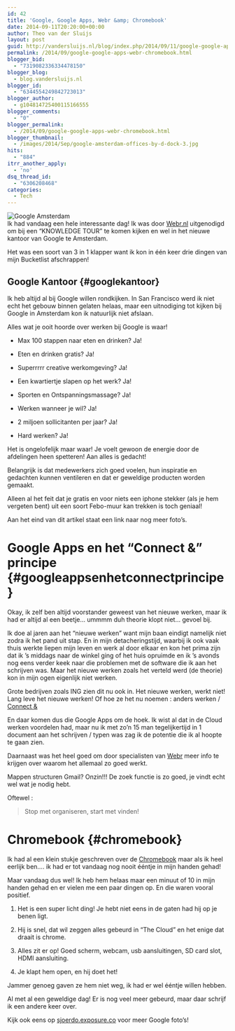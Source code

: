 ```yaml
---
id: 42
title: 'Google, Google Apps, Webr &amp; Chromebook'
date: 2014-09-11T20:20:00+00:00
author: Theo van der Sluijs
layout: post
guid: http://vandersluijs.nl/blog/index.php/2014/09/11/google-google-apps-webr-chromebook/
permalink: /2014/09/google-google-apps-webr-chromebook.html
blogger_bid:
  - "7319082336334478150"
blogger_blog:
  - blog.vandersluijs.nl
blogger_id:
  - "6344554249842723013"
blogger_author:
  - g104814725400115166555
blogger_comments:
  - "0"
blogger_permalink:
  - /2014/09/google-google-apps-webr-chromebook.html
blogger_thumbnail:
  - /images/2014/Sep/google-amsterdam-offices-by-d-dock-3.jpg
hits:
  - "884"
itrr_another_apply:
  - 'no'
dsq_thread_id:
  - "6306208468"
categories:
  - Tech
---
```

![Google Amsterdam](https://vandersluijs.resultants-e.nl/2014/Sep/google-amsterdam-offices-by-d-dock-3.jpg)  
Ik had vandaag een hele interessante dag! Ik was door [Webr.nl](http://webr.nl/) uitgenodigd om bij een &#8220;KNOWLEDGE TOUR&#8221; te komen kijken en wel in het nieuwe kantoor van Google te Amsterdam.

Het was een soort van 3 in 1 klapper want ik kon in één keer drie dingen van mijn Bucketlist afschrappen! 

## Google Kantoor {#googlekantoor}

Ik heb altijd al bij Google willen rondkijken. In San Francisco werd ik niet echt het gebouw binnen gelaten helaas, maar een uitnodiging tot kijken bij Google in Amsterdam kon ik natuurlijk niet afslaan.

Alles wat je ooit hoorde over werken bij Google is waar!

</p> 

  * Max 100 stappen naar eten en drinken? Ja!


  * Eten en drinken gratis? Ja!


  * Superrrrr creative werkomgeving? Ja!


  * Een kwartiertje slapen op het werk? Ja!


  * Sporten en Ontspanningsmassage? Ja!


  * Werken wanneer je wil? Ja!


  * 2 miljoen sollicitanten per jaar? Ja!


  * Hard werken? Ja!
</ul> 

Het is ongelofelijk maar waar! Je voelt gewoon de energie door de afdelingen heen spetteren! Aan alles is gedacht!

Belangrijk is dat medewerkers zich goed voelen, hun inspiratie en gedachten kunnen ventileren en dat er geweldige producten worden gemaakt.

Alleen al het feit dat je gratis en voor niets een iphone stekker (als je hem vergeten bent) uit een soort Febo-muur kan trekken is toch geniaal!

Aan het eind van dit artikel staat een link naar nog meer foto&#8217;s.

# Google Apps en het &#8220;Connect &&#8221; principe {#googleappsenhetconnectprincipe}

Okay, ik zelf ben altijd voorstander geweest van het nieuwe werken, maar ik had er altijd al een beetje&#8230; ummmm duh theorie klopt niet&#8230; gevoel bij.

Ik doe al jaren aan het &#8220;nieuwe werken&#8221; want mijn baan eindigt namelijk niet zodra ik het pand uit stap. En in mijn detacheringstijd, waarbij ik ook vaak thuis werkte liepen mijn leven en werk al door elkaar en kon het prima zijn dat ik &#8217;s middags naar de winkel ging of het huis opruimde en ik &#8217;s avonds nog eens verder keek naar die problemen met de software die ik aan het schrijven was. Maar het nieuwe werken zoals het verteld werd (de theorie) kon in mijn ogen eigenlijk niet werken.

Grote bedrijven zoals ING zien dit nu ook in. Het nieuwe werken, werkt niet! Lang leve het nieuwe werken! Of hoe ze het nu noemen : anders werken / [Connect &](http://www.proof.nl/het-nieuwe-werken-ing/)

En daar komen dus die Google Apps om de hoek. Ik wist al dat in de Cloud werken voordelen had, maar nu ik met zo&#8217;n 15 man tegelijkertijd in 1 document aan het schrijven / typen was zag ik de potentie die ik al hoopte te gaan zien.

Daarnaast was het heel goed om door specialisten van [Webr](http://webr.nl/) meer info te krijgen over waarom het allemaal zo goed werkt.

Mappen structuren Gmail? Onzin!!! De zoek functie is zo goed, je vindt echt wel wat je nodig hebt.

Oftewel : 

> Stop met organiseren, start met vinden!

# Chromebook {#chromebook}

Ik had al een klein stukje geschreven over de [Chromebook](http://itheo.nl/chromebook-voor-iedere-student-buurman-en-ouder/) maar als ik heel eerlijk ben&#8230;. ik had er tot vandaag nog nooit ééntje in mijn handen gehad!

Maar vandaag dus wel! Ik heb hem helaas maar een minuut of 10 in mijn handen gehad en er vielen me een paar dingen op. En die waren vooral positief.

</p> 

  1. Het is een super licht ding! Je hebt niet eens in de gaten had hij op je benen ligt. 


  2. Hij is snel, dat wil zeggen alles gebeurd in &#8220;The Cloud&#8221; en het enige dat draait is chrome. 


  3. Alles zit er op! Goed scherm, webcam, usb aansluitingen, SD card slot, HDMI aansluiting. 


  4. Je klapt hem open, en hij doet het!
</ol> 

Jammer genoeg gaven ze hem niet weg, ik had er wel ééntje willen hebben.

Al met al een geweldige dag! Er is nog veel meer gebeurd, maar daar schrijf ik een andere keer over.

Kijk ook eens op [sjoerdo.exposure.co](https://sjoerdo.exposure.co/rondleiding-door-googles-nieuwe-kantoor) voor meer Google foto&#8217;s!